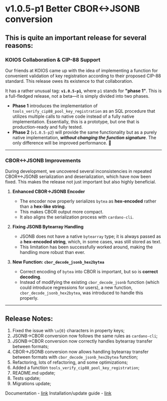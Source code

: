 # v1.0.5-p1 Better CBOR<->JSONB conversion
## This is quite an important release for several reasons:
### **KOIOS Collaboration & CIP-88 Support**
Our friends at KOIOS came up with the idea of implementing a function for convenient validation of key registration according to their proposed CIP-88 standard. This release owes its existence to that collaboration.

It has a rather unusual tag: **`v1.0.5-p1`**, where `p1` stands for **"phase 1"**. This is a full-fledged release, not a beta—it is simply divided into two phases.

- **Phase 1** introduces the implementation of `tools_verify_cip88_pool_key_registration` as an SQL procedure that utilizes multiple calls to native code instead of a fully native implementation. Essentially, this is a prototype, but one that is production-ready and fully tested.
- **Phase 2** (`v1.0.5-p2`) will provide the same functionality but as a purely native implementation, **_without changing the function signature_**. The only difference will be improved performance. 🚀

---

### **CBOR<->JSONB Improvements**
During development, we uncovered several inconsistencies in repeated CBOR<->JSONB serialization and deserialization, which have now been fixed. This makes the release not just important but also highly beneficial.

1) **Enhanced CBOR->JSONB Encoder**
    - The encoder now properly serializes `bytea` as **hex-encoded** rather than a **hex-like string**.
    - This makes CBOR output more compact.
    - It also aligns the serialization process with `cardano-cli`.

2) **Fixing JSONB Bytearray Handling**
    - JSONB does not have a native `bytearray` type; it is always passed as a **hex-encoded string**, which, in some cases, was still stored as text.
    - This limitation has been successfully worked around, making the handling more robust than ever.

3) **New Function: `cbor_decode_jsonb_hex2bytea`**
    - Correct encoding of `bytea` into CBOR is important, but so is **correct decoding**.
    - Instead of modifying the existing `cbor_decode_jsonb` function (which could introduce regressions for users), a new function, `cbor_decode_jsonb_hex2bytea`, was introduced to handle this properly.

---

## Release Notes:
1) Fixed the issue with `\u{0}` characters in property keys;
2) JSONB->CBOR conversion now follows the same rules as `cardano-cli`;
3) JSONB->CBOR conversion now correctly handles bytearray transfer between formats;
4) CBOR->JSONB conversion now allows handling bytearray transfer between formats with `cbor_decode_jsonb_hex2bytea` function;
5) Refactoring, lots of refactoring, and some optimizations;
6) Added a function `tools_verify_cip88_pool_key_registration`;
7) README.md update;
8) Tests update;
9) Migrations update;

Documentation - [link](https://github.com/cardano-community/pg_cardano/blob/master/README.md)
Installation/update guide - [link](https://github.com/cardano-community/pg_cardano/blob/master/README.md#installing-pre-built-binaries)